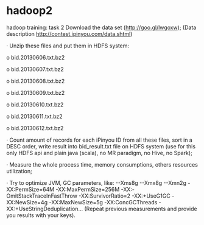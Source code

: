# hadoop2
hadoop training: task 2
Download the data set (http://goo.gl/lwgoxw); (Data description http://contest.ipinyou.com/data.shtml)

·         Unzip these files and put them in HDFS system:

o   bid.20130606.txt.bz2

o   bid.20130607.txt.bz2

o   bid.20130608.txt.bz2

o   bid.20130609.txt.bz2

o   bid.20130610.txt.bz2

o   bid.20130611.txt.bz2

o   bid.20130612.txt.bz2

·         Count amount of records for each iPinyou ID from all these files, sort in a DESC order, write result into bid_result.txt file on HDFS system (use for this only HDFS api and plain java (scala), no MR paradigm, no Hive, no Spark);

·         Measure the whole process time, memory consumptions, others resources utilization;

·         Try to optimize JVM, GC parameters, like: --Xms8g --Xmx8g --Xmn2g  -XX:PermSize=64M -XX:MaxPermSize=256M -XX:-OmitStackTraceInFastThrow -XX:SurvivorRatio=2 -XX:+UseG1GC -XX:NewSize=4g -XX:MaxNewSize=5g -XX:ConcGCThreads -XX:+UseStringDeduplication… (Repeat previous measurements and provide you results with your keys).
